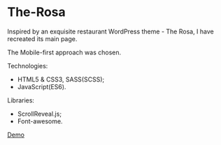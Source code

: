 # The-Rosa

Inspired by an exquisite restaurant WordPress theme - The Rosa, I have recreated its main page.

The Mobile-first approach was chosen.

Technologies:
* HTML5 & CSS3, SASS(SCSS);
* JavaScript(ES6). 

Libraries:
* ScrollReveal.js;
* Font-awesome.

[Demo](https://nazar197.github.io/The-Rosa/)
